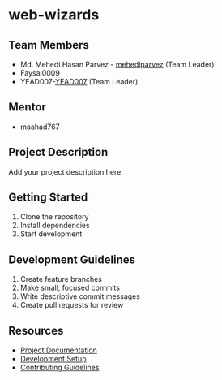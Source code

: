 # web-wizards

## Team Members
- Md. Mehedi Hasan Parvez -  [mehediparvez](URL "https://github.com/mehediparvez") (Team Leader)
- Faysal0009
- YEAD007-[YEAD007](URL "https://github.com/YEAD007") (Team Leader)

## Mentor
- maahad767

## Project Description
Add your project description here.

## Getting Started
1. Clone the repository
2. Install dependencies
3. Start development

## Development Guidelines
1. Create feature branches
2. Make small, focused commits
3. Write descriptive commit messages
4. Create pull requests for review

## Resources
- [Project Documentation](docs/)
- [Development Setup](docs/setup.md)
- [Contributing Guidelines](CONTRIBUTING.md)
